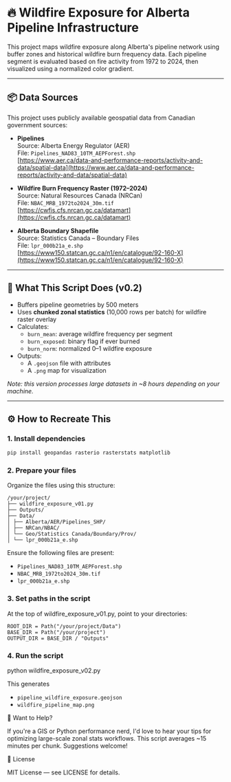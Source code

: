 # 🔥 Wildfire Exposure for Alberta Pipeline Infrastructure

This project maps wildfire exposure along Alberta's pipeline network using buffer zones and historical wildfire burn frequency data. Each pipeline segment is evaluated based on fire activity from 1972 to 2024, then visualized using a normalized color gradient.

---

## 📦 Data Sources

This project uses publicly available geospatial data from Canadian government sources:

- **Pipelines**  
  Source: Alberta Energy Regulator (AER)  
  File: `Pipelines_NAD83_10TM_AEPForest.shp`  
  [https://www.aer.ca/data-and-performance-reports/activity-and-data/spatial-data](https://www.aer.ca/data-and-performance-reports/activity-and-data/spatial-data)

- **Wildfire Burn Frequency Raster (1972–2024)**  
  Source: Natural Resources Canada (NRCan)  
  File: `NBAC_MRB_1972to2024_30m.tif`  
  [https://cwfis.cfs.nrcan.gc.ca/datamart](https://cwfis.cfs.nrcan.gc.ca/datamart)

- **Alberta Boundary Shapefile**  
  Source: Statistics Canada – Boundary Files  
  File: `lpr_000b21a_e.shp`  
  [https://www150.statcan.gc.ca/n1/en/catalogue/92-160-X](https://www150.statcan.gc.ca/n1/en/catalogue/92-160-X)

---

## 🚀 What This Script Does (v0.2)

- Buffers pipeline geometries by 500 meters
- Uses **chunked zonal statistics** (10,000 rows per batch) for wildfire raster overlay
- Calculates:
  - `burn_mean`: average wildfire frequency per segment
  - `burn_exposed`: binary flag if ever burned
  - `burn_norm`: normalized 0–1 wildfire exposure
- Outputs:
  - A `.geojson` file with attributes
  - A `.png` map for visualization

*Note: this version processes large datasets in ~8 hours depending on your machine.*

---

## ⚙️ How to Recreate This

### 1. Install dependencies

```bash
pip install geopandas rasterio rasterstats matplotlib
```

### 2. Prepare your files

Organize the files using this structure:

```
/your/project/
├── wildfire_exposure_v01.py
├── Outputs/
├── Data/
│ ├── Alberta/AER/Pipelines_SHP/
│ ├── NRCan/NBAC/
│ └── Geo/Statistics Canada/Boundary/Prov/
│ └── lpr_000b21a_e.shp
```

Ensure the following files are present:

- `Pipelines_NAD83_10TM_AEPForest.shp`
- `NBAC_MRB_1972to2024_30m.tif`
- `lpr_000b21a_e.shp`


### 3. Set paths in the script

At the top of wildfire_exposure_v01.py, point to your directories:
```
ROOT_DIR = Path("/your/project/Data")
BASE_DIR = Path("/your/project")
OUTPUT_DIR = BASE_DIR / "Outputs"
```
### 4. Run the script

python wildfire_exposure_v02.py

This generates

- `pipeline_wildfire_exposure.geojson`
- `wildfire_pipeline_map.png`

🧠 Want to Help?

If you're a GIS or Python performance nerd, I'd love to hear your tips for optimizing large-scale zonal stats workflows. This script averages ~15 minutes per chunk. Suggestions welcome!


📄 License

MIT License — see LICENSE for details.


